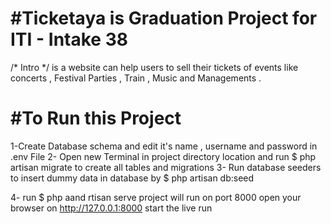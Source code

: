 #Ticketaya is Graduation Project for ITI - Intake 38
======================================================

/* Intro */
is a website can help users to sell their tickets of events like concerts ,
Festival Parties , Train , Music and Managements .

#To Run this Project
====================
1-Create Database schema and edit it's name , username and password in .env File
2- Open new Terminal in project directory location and run 
   $ php artisan migrate 
to create all tables and migrations
3- Run database seeders to insert dummy data in database
by $ php artisan db:seed

4- run $ php aand rtisan serve project will run on port 8000 open your browser on http://127.0.0.1:8000 start the live run 

